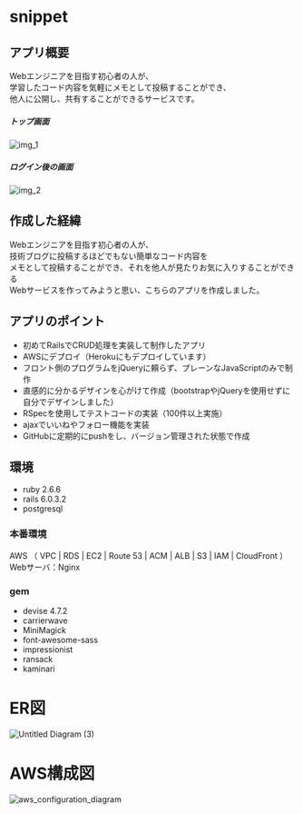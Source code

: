 # snippet

## アプリ概要

Webエンジニアを目指す初心者の人が、  
学習したコード内容を気軽にメモとして投稿することができ、  
他人に公開し、共有することができるサービスです。  

##### トップ画面
![img_1](https://user-images.githubusercontent.com/65392082/100221677-5b49ec00-2f5c-11eb-86fd-2ee1fb86c75b.gif)

##### ログイン後の画面
![img_2](https://user-images.githubusercontent.com/65392082/100231757-cb5f6e80-2f6a-11eb-837e-a675425c499a.gif)

## 作成した経緯
Webエンジニアを目指す初心者の人が、  
技術ブログに投稿するほどでもない簡単なコード内容を  
メモとして投稿することができ、それを他人が見たりお気に入りすることができる  
Webサービスを作ってみようと思い、こちらのアプリを作成しました。

## アプリのポイント
- 初めてRailsでCRUD処理を実装して制作したアプリ
- AWSにデプロイ（Herokuにもデプロイしています）
- フロント側のプログラムをjQueryに頼らず、プレーンなJavaScriptのみで制作
- 直感的に分かるデザインを心がけて作成（bootstrapやjQueryを使用せずに自分でデザインしました）
- RSpecを使用してテストコードの実装（100件以上実施）
- ajaxでいいねやフォロー機能を実装
- GitHubに定期的にpushをし、バージョン管理された状態で作成

## 環境
- ruby 2.6.6
- rails 6.0.3.2
- postgresql

### 本番環境
AWS （ VPC | RDS | EC2 | Route 53 | ACM | ALB | S3 | IAM | CloudFront ）  
Webサーバ：Nginx

### gem
- devise 4.7.2
- carrierwave
- MiniMagick
- font-awesome-sass
- impressionist
- ransack
- kaminari

# ER図
![Untitled Diagram (3)](https://user-images.githubusercontent.com/65392082/100250382-f5bc2680-2f80-11eb-9b4b-cdddac980d72.png)


# AWS構成図
![aws_configuration_diagram](https://user-images.githubusercontent.com/65392082/100243654-7414ca80-2f79-11eb-9d82-5d7acb468496.png)



